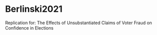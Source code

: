 # Berlinski2021
Replication for: The Effects of Unsubstantiated Claims of Voter Fraud on Confidence in Elections
